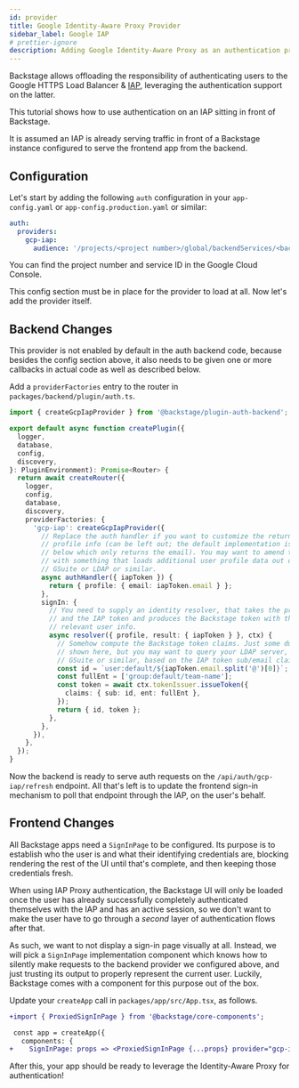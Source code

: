 ```yaml
---
id: provider
title: Google Identity-Aware Proxy Provider
sidebar_label: Google IAP
# prettier-ignore
description: Adding Google Identity-Aware Proxy as an authentication provider in Backstage
---
```


Backstage allows offloading the responsibility of authenticating users to the
Google HTTPS Load Balancer & [IAP](https://cloud.google.com/iap), leveraging the
authentication support on the latter.

This tutorial shows how to use authentication on an IAP sitting in front of
Backstage.

It is assumed an IAP is already serving traffic in front of a Backstage instance
configured to serve the frontend app from the backend.

## Configuration

Let's start by adding the following `auth` configuration in your
`app-config.yaml` or `app-config.production.yaml` or similar:

```yaml
auth:
  providers:
    gcp-iap:
      audience: '/projects/<project number>/global/backendServices/<backend service id>'
```

You can find the project number and service ID in the Google Cloud Console.

This config section must be in place for the provider to load at all. Now let's
add the provider itself.

## Backend Changes

This provider is not enabled by default in the auth backend code, because
besides the config section above, it also needs to be given one or more
callbacks in actual code as well as described below.

Add a `providerFactories` entry to the router in
`packages/backend/plugin/auth.ts`.

```ts
import { createGcpIapProvider } from '@backstage/plugin-auth-backend';

export default async function createPlugin({
  logger,
  database,
  config,
  discovery,
}: PluginEnvironment): Promise<Router> {
  return await createRouter({
    logger,
    config,
    database,
    discovery,
    providerFactories: {
      'gcp-iap': createGcpIapProvider({
        // Replace the auth handler if you want to customize the returned user
        // profile info (can be left out; the default implementation is shown
        // below which only returns the email). You may want to amend this code
        // with something that loads additional user profile data out of e.g.
        // GSuite or LDAP or similar.
        async authHandler({ iapToken }) {
          return { profile: { email: iapToken.email } };
        },
        signIn: {
          // You need to supply an identity resolver, that takes the profile
          // and the IAP token and produces the Backstage token with the
          // relevant user info.
          async resolver({ profile, result: { iapToken } }, ctx) {
            // Somehow compute the Backstage token claims. Just some dummy code
            // shown here, but you may want to query your LDAP server, or
            // GSuite or similar, based on the IAP token sub/email claims
            const id = `user:default/${iapToken.email.split('@')[0]}`;
            const fullEnt = ['group:default/team-name'];
            const token = await ctx.tokenIssuer.issueToken({
              claims: { sub: id, ent: fullEnt },
            });
            return { id, token };
          },
        },
      }),
    },
  });
}
```

Now the backend is ready to serve auth requests on the
`/api/auth/gcp-iap/refresh` endpoint. All that's left is to update the frontend
sign-in mechanism to poll that endpoint through the IAP, on the user's behalf.

## Frontend Changes

All Backstage apps need a `SignInPage` to be configured. Its purpose is to
establish who the user is and what their identifying credentials are, blocking
rendering the rest of the UI until that's complete, and then keeping those
credentials fresh.

When using IAP Proxy authentication, the Backstage UI will only be loaded once
the user has already successfully completely authenticated themselves with the
IAP and has an active session, so we don't want to make the user have to go
through a _second_ layer of authentication flows after that.

As such, we want to not display a sign-in page visually at all. Instead, we will
pick a `SignInPage` implementation component which knows how to silently make
requests to the backend provider we configured above, and just trusting its
output to properly represent the current user. Luckily, Backstage comes with a
component for this purpose out of the box.

Update your `createApp` call in `packages/app/src/App.tsx`, as follows.

```diff
+import { ProxiedSignInPage } from '@backstage/core-components';

 const app = createApp({
   components: {
+    SignInPage: props => <ProxiedSignInPage {...props} provider="gcp-iap" />,
```

After this, your app should be ready to leverage the Identity-Aware Proxy for
authentication!
